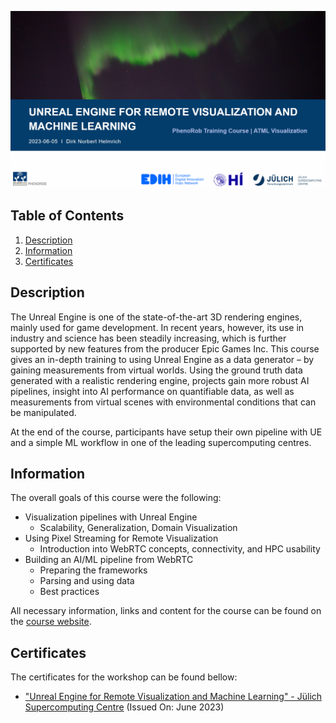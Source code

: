 ![Course](images/banner.png)

## Table of Contents
1. [Description](#description)
2. [Information](#information)
3. [Certificates](#certificates)

<a name="descripton"></a>
## Description

The Unreal Engine is one of the state-of-the-art 3D rendering engines, mainly used for game development. In recent years, however, its use in industry and science has been steadily increasing, which is further supported by new features from the producer Epic Games Inc. This course gives an in-depth training to using Unreal Engine as a data generator – by gaining measurements from virtual worlds. Using the ground truth data generated with a realistic rendering engine, projects gain more robust AI pipelines, insight into AI performance on quantifiable data, as well as measurements from virtual scenes with environmental conditions that can be manipulated. 

At the end of the course, participants have setup their own pipeline with UE and a simple ML workflow in one of the leading supercomputing centres.

<a name="information"></a>
## Information

The overall goals of this course were the following:

- Visualization pipelines with Unreal Engine
  - Scalability, Generalization, Domain Visualization
- Using Pixel Streaming for Remote Visualization
  - Introduction into WebRTC concepts, connectivity, and HPC usability
- Building an AI/ML pipeline from WebRTC
  - Preparing the frameworks
  - Parsing and using data
  - Best practices

All necessary information, links and content for the course can be found on the [course website](https://gitlab.jsc.fz-juelich.de/hedgedoc/s/lFvlmhs7H#).

<a name="certificates"></a>
## Certificates

The certificates for the workshop can be found bellow:

- ["Unreal Engine for Remote Visualization and Machine Learning" - Jülich Supercomputing Centre](https://github.com/HROlive/Unreal-Engine-for-Remote-Visualization-and-Machine-Learning/blob/main/images/certificate.pdf) (Issued On: June 2023)
